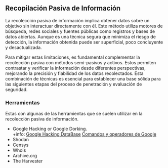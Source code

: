 ## Recopilación Pasiva de Información


La recolección pasiva de información implica obtener datos sobre un objetivo sin interactuar directamente con él. Este método utiliza motores de búsqueda, redes sociales y fuentes públicas como registros y bases de datos abiertas. Aunque es una técnica segura que minimiza el riesgo de detección, la información obtenida puede ser superficial, poco concluyente y desactualizada.

Para mitigar estas limitaciones, es fundamental complementar la recolección pasiva con métodos semi-pasivos y activos. Estos permiten contrastar y verificar la información desde diferentes perspectivas, mejorando la precisión y fiabilidad de los datos recolectados. Esta combinación de técnicas es esencial para establecer una base sólida para las siguientes etapas del proceso de penetración y evaluación de seguridad.

### Herramientas
Estas con algunas de las herramientas que se suelen utilizar en la recolección pasiva de información. 
  - Google Hacking or Google Dorking.    
   +info: [Google Hacking DataBase](https://www.exploit-db.com/google-hacking-database)
   [Comandos y operadores de Google](comandos_google.md)
  - Shodan
  - Censys
  - Whois
  - Archive.org
  - The Harvester



